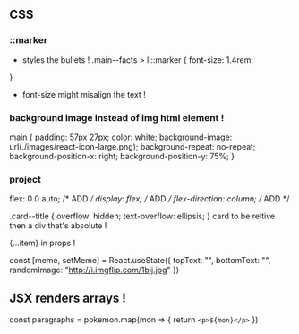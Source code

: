 ## CSS
### ::marker
- styles the bullets !
.main--facts > li::marker {
    font-size: 1.4rem;
    
}
- font-size might misalign the text !


### background image instead of img html element !

main {
    padding: 57px 27px;
    color: white;
    background-image: url(./images/react-icon-large.png);
    background-repeat: no-repeat;
    background-position-x: right;
    background-position-y: 75%;
}
### project

flex: 0 0 auto;         /* ADD */
display: flex;          /* ADD */
flex-direction: column; /* ADD */

.card--title {
    overflow: hidden;
    text-overflow: ellipsis;
}
card to be reltive then a div that's absolute !

{...item} in props !

const [meme, setMeme] = React.useState({
        topText: "",
        bottomText: "",
        randomImage: "http://i.imgflip.com/1bij.jpg" 
    })
 

## JSX renders arrays !

const paragraphs = pokemon.map(mon => {
    return `<p>${mon}</p>`
})
